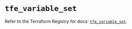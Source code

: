 # `tfe_variable_set`

Refer to the Terraform Registry for docs: [`tfe_variable_set`](https://registry.terraform.io/providers/hashicorp/tfe/0.69.0/docs/resources/variable_set).
